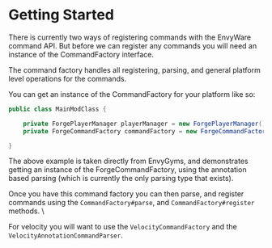 # Getting Started

There is currently two ways of registering commands with the EnvyWare command API. But before we can register any commands you will need an instance of the CommandFactory interface.

The command factory handles all registering, parsing, and general platform level operations for the commands.

You can get an instance of the CommandFactory for your platform like so:

```java
public class MainModClass {

    private ForgePlayerManager playerManager = new ForgePlayerManager();
    private ForgeCommandFactory commandFactory = new ForgeCommandFactory(ForgeAnnotationCommandParser::new, playerManager);

}
```

The above example is taken directly from EnvyGyms, and demonstrates getting an instance of the ForgeCommandFactory, using the annotation based parsing (which is currently the only parsing type that exists).

Once you have this command factory you can then parse, and register commands using the `CommandFactory#parse`, and `CommandFactory#register` methods. \


For velocity you will want to use the `VelocityCommandFactory` and the `VelocityAnnotationCommandParser`.
